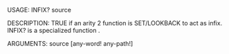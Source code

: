 USAGE:
     INFIX? source 

DESCRIPTION:
     TRUE if an arity 2 function is SET/LOOKBACK to act as infix.
     INFIX? is a specialized function .

ARGUMENTS:
    source [any-word! any-path!]
